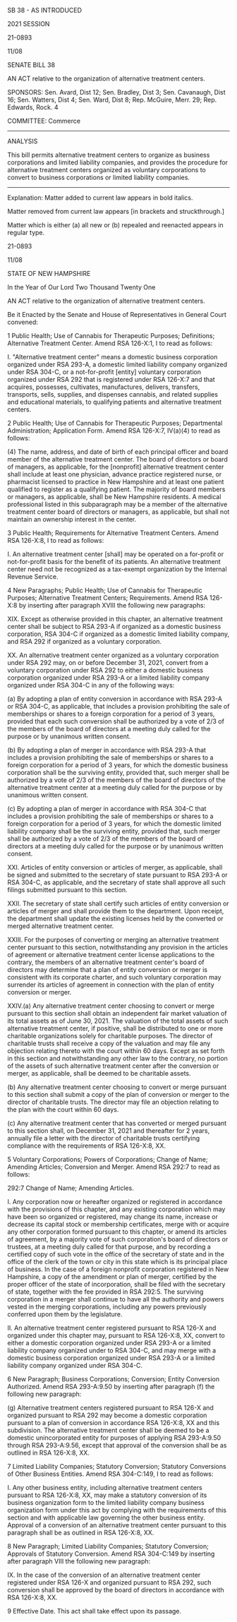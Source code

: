  SB 38 - AS INTRODUCED

 

 

2021 SESSION

 21-0893

 11/08

 

SENATE BILL 38

 

AN ACT relative to the organization of alternative treatment centers.

 

SPONSORS: Sen. Avard, Dist 12; Sen. Bradley, Dist 3; Sen. Cavanaugh, Dist 16; Sen. Watters, Dist 4; Sen. Ward, Dist 8; Rep. McGuire, Merr. 29; Rep. Edwards, Rock. 4

 

COMMITTEE: Commerce

 

-----------------------------------------------------------------

 

ANALYSIS

 

 This bill permits alternative treatment centers to organize as business corporations and limited liability companies, and provides the procedure for alternative treatment centers organized as voluntary corporations to convert to business corporations or limited liability companies.

 

- - - - - - - - - - - - - - - - - - - - - - - - - - - - - - - - - - - - - - - - - - - - - - - - - - - - - - - - - - - - - - - - - - - - - - - - - - - 

 

Explanation: Matter added to current law appears in bold italics.

 Matter removed from current law appears [in brackets and struckthrough.]

 Matter which is either (a) all new or (b) repealed and reenacted appears in regular type.

 21-0893

 11/08

 

STATE OF NEW HAMPSHIRE

 

In the Year of Our Lord Two Thousand Twenty One

 

AN ACT relative to the organization of alternative treatment centers.

 

Be it Enacted by the Senate and House of Representatives in General Court convened:

 

 1 Public Health; Use of Cannabis for Therapeutic Purposes; Definitions; Alternative Treatment Center. Amend RSA 126-X:1, I to read as follows:

 I. "Alternative treatment center" means a domestic business corporation organized under RSA 293-A, a domestic limited liability company organized under RSA 304-C, or a not-for-profit [entity] voluntary corporation organized under RSA 292 that is registered under RSA 126-X:7 and that acquires, possesses, cultivates, manufactures, delivers, transfers, transports, sells, supplies, and dispenses cannabis, and related supplies and educational materials, to qualifying patients and alternative treatment centers.

 2 Public Health; Use of Cannabis for Therapeutic Purposes; Departmental Administration; Application Form. Amend RSA 126-X:7, IV(a)(4) to read as follows:

 (4) The name, address, and date of birth of each principal officer and board member of the alternative treatment center. The board of directors or board of managers, as applicable, for the [nonprofit] alternative treatment center shall include at least one physician, advance practice registered nurse, or pharmacist licensed to practice in New Hampshire and at least one patient qualified to register as a qualifying patient. The majority of board members or managers, as applicable, shall be New Hampshire residents. A medical professional listed in this subparagraph may be a member of the alternative treatment center board of directors or managers, as applicable, but shall not maintain an ownership interest in the center. 

 3 Public Health; Requirements for Alternative Treatment Centers. Amend RSA 126-X:8, I to read as follows:

 I. An alternative treatment center [shall] may be operated on a for-profit or not-for-profit basis for the benefit of its patients. An alternative treatment center need not be recognized as a tax-exempt organization by the Internal Revenue Service.

 4 New Paragraphs; Public Health; Use of Cannabis for Therapeutic Purposes; Alternative Treatment Centers; Requirements. Amend RSA 126-X:8 by inserting after paragraph XVIII the following new paragraphs:

 XIX. Except as otherwise provided in this chapter, an alternative treatment center shall be subject to RSA 293-A if organized as a domestic business corporation, RSA 304-C if organized as a domestic limited liability company, and RSA 292 if organized as a voluntary corporation.

 XX. An alternative treatment center organized as a voluntary corporation under RSA 292 may, on or before December 31, 2021, convert from a voluntary corporation under RSA 292 to either a domestic business corporation organized under RSA 293-A or a limited liability company organized under RSA 304-C in any of the following ways:

 (a) By adopting a plan of entity conversion in accordance with RSA 293-A or RSA 304-C, as applicable, that includes a provision prohibiting the sale of memberships or shares to a foreign corporation for a period of 3 years, provided that each such conversion shall be authorized by a vote of 2/3 of the members of the board of directors at a meeting duly called for the purpose or by unanimous written consent.

 (b) By adopting a plan of merger in accordance with RSA 293-A that includes a provision prohibiting the sale of memberships or shares to a foreign corporation for a period of 3 years, for which the domestic business corporation shall be the surviving entity, provided that, such merger shall be authorized by a vote of 2/3 of the members of the board of directors of the alternative treatment center at a meeting duly called for the purpose or by unanimous written consent.

 (c) By adopting a plan of merger in accordance with RSA 304-C that includes a provision prohibiting the sale of memberships or shares to a foreign corporation for a period of 3 years, for which the domestic limited liability company shall be the surviving entity, provided that, such merger shall be authorized by a vote of 2/3 of the members of the board of directors at a meeting duly called for the purpose or by unanimous written consent.

 XXI. Articles of entity conversion or articles of merger, as applicable, shall be signed and submitted to the secretary of state pursuant to RSA 293-A or RSA 304-C, as applicable, and the secretary of state shall approve all such filings submitted pursuant to this section.

 XXII. The secretary of state shall certify such articles of entity conversion or articles of merger and shall provide them to the department. Upon receipt, the department shall update the existing licenses held by the converted or merged alternative treatment center.

 XXIII. For the purposes of converting or merging an alternative treatment center pursuant to this section, notwithstanding any provision in the articles of agreement or alternative treatment center license applications to the contrary, the members of an alternative treatment center's board of directors may determine that a plan of entity conversion or merger is consistent with its corporate charter, and such voluntary corporation may surrender its articles of agreement in connection with the plan of entity conversion or merger.

 XXIV.(a) Any alternative treatment center choosing to convert or merge pursuant to this section shall obtain an independent fair market valuation of its total assets as of June 30, 2021. The valuation of the total assets of such alternative treatment center, if positive, shall be distributed to one or more charitable organizations solely for charitable purposes. The director of charitable trusts shall receive a copy of the valuation and may file any objection relating thereto with the court within 60 days. Except as set forth in this section and notwithstanding any other law to the contrary, no portion of the assets of such alternative treatment center after the conversion or merger, as applicable, shall be deemed to be charitable assets.

 (b) Any alternative treatment center choosing to convert or merge pursuant to this section shall submit a copy of the plan of conversion or merger to the director of charitable trusts. The director may file an objection relating to the plan with the court within 60 days.

 (c) Any alternative treatment center that has converted or merged pursuant to this section shall, on December 31, 2021 and thereafter for 2 years, annually file a letter with the director of charitable trusts certifying compliance with the requirements of RSA 126-X:8, XX.

 5 Voluntary Corporations; Powers of Corporations; Change of Name; Amending Articles; Conversion and Merger. Amend RSA 292:7 to read as follows:

 292:7 Change of Name; Amending Articles. 

 I. Any corporation now or hereafter organized or registered in accordance with the provisions of this chapter, and any existing corporation which may have been so organized or registered, may change its name, increase or decrease its capital stock or membership certificates, merge with or acquire any other corporation formed pursuant to this chapter, or amend its articles of agreement, by a majority vote of such corporation's board of directors or trustees, at a meeting duly called for that purpose, and by recording a certified copy of such vote in the office of the secretary of state and in the office of the clerk of the town or city in this state which is its principal place of business. In the case of a foreign nonprofit corporation registered in New Hampshire, a copy of the amendment or plan of merger, certified by the proper officer of the state of incorporation, shall be filed with the secretary of state, together with the fee provided in RSA 292:5. The surviving corporation in a merger shall continue to have all the authority and powers vested in the merging corporations, including any powers previously conferred upon them by the legislature. 

 II. An alternative treatment center registered pursuant to RSA 126-X and organized under this chapter may, pursuant to RSA 126-X:8, XX, convert to either a domestic corporation organized under RSA 293-A or a limited liability company organized under to RSA 304-C, and may merge with a domestic business corporation organized under RSA 293-A or a limited liability company organized under RSA 304-C. 

 6 New Paragraph; Business Corporations; Conversion; Entity Conversion Authorized. Amend RSA 293-A:9.50 by inserting after paragraph (f) the following new paragraph:

 (g) Alternative treatment centers registered pursuant to RSA 126-X and organized pursuant to RSA 292 may become a domestic corporation pursuant to a plan of conversion in accordance RSA 126-X:8, XX and this subdivision. The alternative treatment center shall be deemed to be a domestic unincorporated entity for purposes of applying RSA 293-A:9.50 through RSA 293-A:9.56, except that approval of the conversion shall be as outlined in RSA 126-X:8, XX.

 7 Limited Liability Companies; Statutory Conversion; Statutory Conversions of Other Business Entities. Amend RSA 304-C:149, I to read as follows:

 I. Any other business entity, including alternative treatment centers pursuant to RSA 126-X:8, XX, may make a statutory conversion of its business organization form to the limited liability company business organization form under this act by complying with the requirements of this section and with applicable law governing the other business entity. Approval of a conversion of an alternative treatment center pursuant to this paragraph shall be as outlined in RSA 126-X:8, XX.

 8 New Paragraph; Limited Liability Companies; Statutory Conversion; Approvals of Statutory Conversion. Amend RSA 304-C:149 by inserting after paragraph VIII the following new paragraph:

 IX. In the case of the conversion of an alternative treatment center registered under RSA 126-X and organized pursuant to RSA 292, such conversion shall be approved by the board of directors in accordance with RSA 126-X:8, XX.

 9 Effective Date. This act shall take effect upon its passage.

